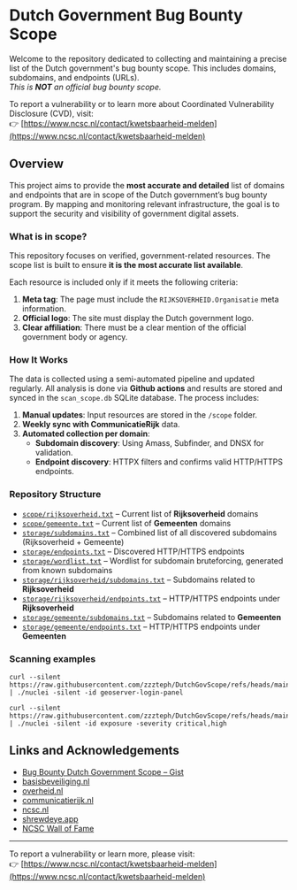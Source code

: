 # Dutch Government Bug Bounty Scope

Welcome to the repository dedicated to collecting and maintaining a precise list of the Dutch government's bug bounty scope. This includes domains, subdomains, and endpoints (URLs).  
*This is **NOT** an official bug bounty scope.*

To report a vulnerability or to learn more about Coordinated Vulnerability Disclosure (CVD), visit:  
👉 [https://www.ncsc.nl/contact/kwetsbaarheid-melden](https://www.ncsc.nl/contact/kwetsbaarheid-melden)


## Overview

This project aims to provide the **most accurate and detailed** list of domains and endpoints that are in scope of the Dutch government’s bug bounty program. By mapping and monitoring relevant infrastructure, the goal is to support the security and visibility of government digital assets.

### What is in scope?

This repository focuses on verified, government-related resources. The scope list is built to ensure **it is the most accurate list available**.  

Each resource is included only if it meets the following criteria:

1. **Meta tag**: The page must include the `RIJKSOVERHEID.Organisatie` meta information.  
2. **Official logo**: The site must display the Dutch government logo.  
3. **Clear affiliation**: There must be a clear mention of the official government body or agency.


### How It Works

The data is collected using a semi-automated pipeline and updated regularly. All analysis is done via **Github actions** and results are stored and synced in the `scan_scope.db` SQLite database. The process includes:

1. **Manual updates**: Input resources are stored in the `/scope` folder.  
2. **Weekly sync with CommunicatieRijk** data.  
3. **Automated collection per domain**:
   - **Subdomain discovery**: Using Amass, Subfinder, and DNSX for validation.  
   - **Endpoint discovery**: HTTPX filters and confirms valid HTTP/HTTPS endpoints.



### Repository Structure

- [`scope/rijksoverheid.txt`](https://raw.githubusercontent.com/zzzteph/DutchGovScope/refs/heads/main/scope/rijksoverheid.txt) – Current list of **Rijksoverheid** domains  
- [`scope/gemeente.txt`](https://raw.githubusercontent.com/zzzteph/DutchGovScope/refs/heads/main/scope/gemeente.txt) – Current list of **Gemeenten** domains  
- [`storage/subdomains.txt`](https://raw.githubusercontent.com/zzzteph/DutchGovScope/refs/heads/main/storage/subdomains.txt) – Combined list of all discovered subdomains (Rijksoverheid + Gemeente)  
- [`storage/endpoints.txt`](https://raw.githubusercontent.com/zzzteph/DutchGovScope/refs/heads/main/storage/endpoints.txt) – Discovered HTTP/HTTPS endpoints  
- [`storage/wordlist.txt`](https://raw.githubusercontent.com/zzzteph/DutchGovScope/refs/heads/main/storage/wordlist.txt) – Wordlist for subdomain bruteforcing, generated from known subdomains  
- [`storage/rijksoverheid/subdomains.txt`](https://raw.githubusercontent.com/zzzteph/DutchGovScope/refs/heads/main/storage/rijksoverheid/subdomains.txt) – Subdomains related to **Rijksoverheid**  
- [`storage/rijksoverheid/endpoints.txt`](https://raw.githubusercontent.com/zzzteph/DutchGovScope/refs/heads/main/storage/rijksoverheid/endpoints.txt) – HTTP/HTTPS endpoints under **Rijksoverheid**  
- [`storage/gemeente/subdomains.txt`](https://raw.githubusercontent.com/zzzteph/DutchGovScope/refs/heads/main/storage/gemeente/subdomains.txt) – Subdomains related to **Gemeenten**  
- [`storage/gemeente/endpoints.txt`](https://raw.githubusercontent.com/zzzteph/DutchGovScope/refs/heads/main/storage/gemeente/endpoints.txt) – HTTP/HTTPS endpoints under **Gemeenten**  


### Scanning examples

```
curl --silent https://raw.githubusercontent.com/zzzteph/DutchGovScope/refs/heads/main/storage/rijksoverheid/endpoints.txt | ./nuclei -silent -id geoserver-login-panel
```

```
curl --silent https://raw.githubusercontent.com/zzzteph/DutchGovScope/refs/heads/main/storage/rijksoverheid/endpoints.txt | ./nuclei -silent -id exposure -severity critical,high
```





## Links and Acknowledgements

- [Bug Bounty Dutch Government Scope – Gist](https://gist.github.com/zzzteph/99a7bd2acde12cb4b2626fc9261bc56d)  
- [basisbeveiliging.nl](https://basisbeveiliging.nl/)  
- [overheid.nl](https://www.overheid.nl/english/dutch-government-websites)  
- [communicatierijk.nl](https://www.communicatierijk.nl/vakkennis/r/rijkswebsites/verplichte-richtlijnen/websiteregister-rijksoverheid)  
- [ncsc.nl](https://www.ncsc.nl/contact/kwetsbaarheid-melden/cvd-meldingen-formulier)  
- [shrewdeye.app](https://shrewdeye.app)  
- [NCSC Wall of Fame](https://www.ncsc.nl/contact/kwetsbaarheid-melden/wall-of-fame)  

---

To report a vulnerability or learn more, please visit:  
👉 [https://www.ncsc.nl/contact/kwetsbaarheid-melden](https://www.ncsc.nl/contact/kwetsbaarheid-melden)